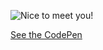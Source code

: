 ![Nice to meet you!](https://user-images.githubusercontent.com/2587348/87046519-9b047700-c1f9-11ea-9476-5195bfb7f68c.gif)

[See the CodePen](https://codepen.io/phacks/pen/BaoEvoM)
